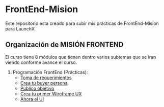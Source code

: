 # FrontEnd-Mision

Este repositorio esta creado para subir mis prácticas de FrontEnd-Mision para LaunchX

## Organización de MISIÓN FRONTEND

El curso tiene 8 módulos que tienen dentro varios subtemas que se iran viendo conforme avance el curso.

1. Programación FrontEnd (Prácticas):
   - [Toma de requerimientos](https://github.com/Josueram/FrontEnd-Mision)
   - [Crea tu buyer persona](https://github.com/Josueram/FrontEnd-Mision)
   - [Publico objetivo](https://github.com/Josueram/FrontEnd-Mision)
   - [Crea tu primer Wireframe UX](https://github.com/Josueram/FrontEnd-Mision)
   - [Ahora el UI](https://github.com/Josueram/FrontEnd-Mision)
